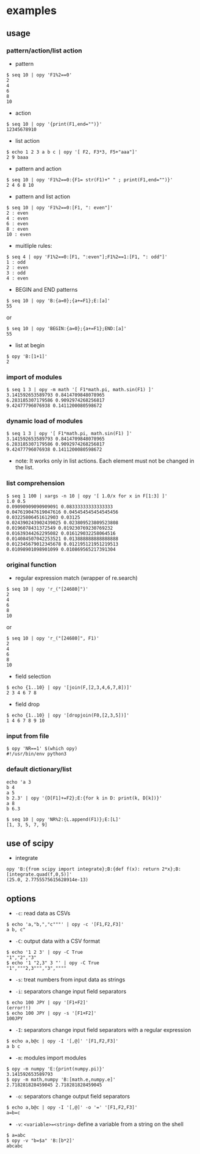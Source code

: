 # examples

## usage 

### pattern/action/list action

* pattern

```
$ seq 10 | opy 'F1%2==0'
2
4
6
8
10
```

* action

```
$ seq 10 | opy '{print(F1,end="")}' 
12345678910
```

* list action

```
$ echo 1 2 3 a b c | opy '[ F2, F3*3, F5+"aaa"]'
2 9 baaa
```

* pattern and action

```
$ seq 10 | opy 'F1%2==0:{F1= str(F1)+" " ; print(F1,end="")}' 
2 4 6 8 10 
```

* pattern and list action

```
$ seq 10 | opy 'F1%2==0:[F1, ": even"]'
2 : even
4 : even
6 : even
8 : even
10 : even
```

* muitliple rules:

```
$ seq 4 | opy 'F1%2==0:[F1, ":even"];F1%2==1:[F1, ": odd"]'
1 : odd
2 : even
3 : odd
4 : even
```

* BEGIN and END patterns

```
$ seq 10 | opy 'B:{a=0};{a+=F1};E:[a]'
55
```

or 

```
$ seq 10 | opy 'BEGIN:{a=0};{a+=F1};END:[a]'
55
```

* list at begin

```
$ opy 'B:[1+1]'
2
```

### import of modules

```
$ seq 1 3 | opy -m math '[ F1*math.pi, math.sin(F1) ]' 
3.141592653589793 0.8414709848078965
6.283185307179586 0.9092974268256817
9.42477796076938 0.1411200080598672
```

### dynamic load of modules 

```
$ seq 1 3 | opy '[ F1*math.pi, math.sin(F1) ]' 
3.141592653589793 0.8414709848078965
6.283185307179586 0.9092974268256817
9.42477796076938 0.1411200080598672
```

* note: It works only in list actions. Each element must not be changed in the list.

### list comprehension

```
$ seq 1 100 | xargs -n 10 | opy '[ 1.0/x for x in F[1:3] ]'
1.0 0.5
0.09090909090909091 0.08333333333333333
0.047619047619047616 0.045454545454545456
0.03225806451612903 0.03125
0.024390243902439025 0.023809523809523808
0.0196078431372549 0.019230769230769232
0.01639344262295082 0.016129032258064516
0.014084507042253521 0.013888888888888888
0.012345679012345678 0.012195121951219513
0.01098901098901099 0.010869565217391304
```

### original function

* regular expression match (wrapper of re.search)

```
$ seq 10 | opy 'r_("[24680]")'
2
4
6
8
10
```
or

```
$ seq 10 | opy 'r_("[24680]", F1)'
2
4
6
8
10
```

* field selection

```
$ echo {1..10} | opy '[join(F,[2,3,4,6,7,8])]'
2 3 4 6 7 8
```

* field drop

```
$ echo {1..10} | opy '[dropjoin(F0,[2,3,5])]'
1 4 6 7 8 9 10
```

### input from file

```
$ opy 'NR==1' $(which opy)
#!/usr/bin/env python3
```

### default dictionary/list

```
echo 'a 3
b 4
a 5 
b 2.3' | opy '{D[F1]+=F2};E:{for k in D: print(k, D[k])}'
a 8
b 6.3
```

```
$ seq 10 | opy 'NR%2:{L.append(F1)};E:[L]'
[1, 3, 5, 7, 9]
```

## use of scipy

* integrate

```
opy 'B:{from scipy import integrate};B:{def f(x): return 2*x};B:[integrate.quad(f,0,5)]'
(25.0, 2.7755575615628914e-13)
```

## options


* `-c`: read data as CSVs

```
$ echo 'a,"b,","c"""' | opy -c '[F1,F2,F3]'
a b, c"
```

* `-C`: output data with a CSV format

```
$ echo '1 2 3' | opy -C True
"1","2","3"
$ echo '1 "2,3" 3 "' | opy -C True
"1","""2,3""","3",""""
```

* `-s`: treat numbers from input data as strings



* `-i`: separators change input field separators

```
$ echo 100 JPY | opy '[F1+F2]'
(error!!)
$ echo 100 JPY | opy -s '[F1+F2]'
100JPY
```

* `-I`: separators change input field separators with a regular expression


```
$ echo a,b@c | opy -I '[,@]' '[F1,F2,F3]'
a b c
```

* `-m`: modules import modules

```
$ opy -m numpy 'E:{print(numpy.pi)}'
3.141592653589793
$ opy -m math,numpy 'B:[math.e,numpy.e]'
2.718281828459045 2.718281828459045
```


* `-o`: separators change output field separators


```
$ echo a,b@c | opy -I '[,@]' -o '=' '[F1,F2,F3]'
a=b=c
```

* `-v`: `<variable>=<string>` define a variable from a string on the shell



```
$ a=abc
$ opy -v "b=$a" 'B:[b*2]'
abcabc
```

